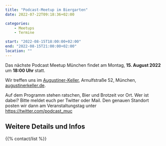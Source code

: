 ```yaml
---
title: "Podcast-Meetup im Biergarten"
date: 2022-07-22T09:18:36+02:00

categories:
    - Meetups
    - Termine

start: "2022-08-15T18:00:00+02:00"
end: "2022-08-15T21:00:00+02:00"
location: ""
---
```

Das nächste Podcast Meetup München findet am Montag,
__15. August 2022__
um
__18:00 Uhr__
statt.

Wir treffen uns im [Augustiner-Keller](https://www.openstreetmap.org/way/4609522#map=19/48.14353/11.55158), Arnulfstraße 52, München, [augustinerkeller.de](https://www.augustinerkeller.de/de). 


Auf dem Programm stehen ratschen, Bier und Brotzeit vor Ort. 
Wer ist dabei? 
Bitte meldet euch per Twitter oder Mail. 
Den genauen Standort posten wir dann am Veranstaltungstag unter https://twitter.com/podcast_muc

## Weitere Details und Infos

{{% contact/list %}}
